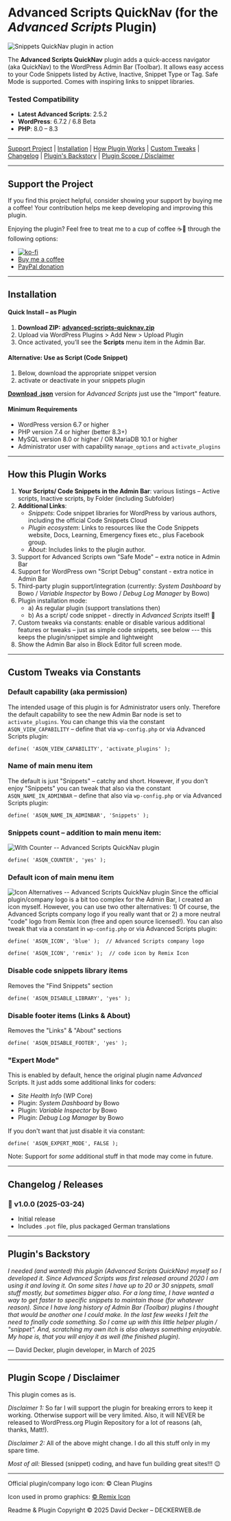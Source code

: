 # Advanced Scripts QuickNav (for the _Advanced Scripts_ Plugin)

![Snippets QuickNav plugin in action](https://raw.githubusercontent.com/deckerweb/advanced-scripts-quicknav/master/assets-github/advanced-scripts-quicknav-screenshot.png)

The **Advanced Scripts QuickNav** plugin adds a quick-access navigator (aka QuickNav) to the WordPress Admin Bar (Toolbar). It allows easy access to your Code Snippets listed by Active, Inactive, Snippet Type or Tag. Safe Mode is supported. Comes with inspiring links to snippet libraries.

### Tested Compatibility
- **Latest Advanced Scripts**: 2.5.2
- **WordPress**: 6.7.2 / 6.8 Beta
- **PHP**: 8.0 – 8.3

---

[Support Project](#support-the-project) | [Installation](#installation) | [How Plugin Works](#how-this-plugin-works) | [Custom Tweaks](#custom-tweaks-via-constants) | [Changelog](#changelog--releases) | [Plugin's Backstory](#plugins-backstory) | [Plugin Scope / Disclaimer](#plugin-scope--disclaimer)

---

## Support the Project

If you find this project helpful, consider showing your support by buying me a coffee! Your contribution helps me keep developing and improving this plugin.

Enjoying the plugin? Feel free to treat me to a cup of coffee ☕🙂 through the following options:

- [![ko-fi](https://ko-fi.com/img/githubbutton_sm.svg)](https://ko-fi.com/W7W81BNTZE)
- [Buy me a coffee](https://buymeacoffee.com/daveshine)
- [PayPal donation](https://paypal.me/deckerweb)

---

## Installation

#### **Quick Install – as Plugin**
1. **Download ZIP:** [**advanced-scripts-quicknav.zip**](https://github.com/deckerweb/advanced-scripts-quicknav/releases/latest/download/advanced-scripts-quicknav.zip)
2. Upload via WordPress Plugins > Add New > Upload Plugin
3. Once activated, you’ll see the **Scripts** menu item in the Admin Bar.

#### **Alternative: Use as Script (Code Snippet)**
1. Below, download the appropriate snippet version
2. activate or deactivate in your snippets plugin

[**Download .json**](https://github.com/deckerweb/advanced-scripts-quicknav/releases/latest/download/ddw-advanced-scripts-quicknav.json) version for _Advanced Scripts_ just use the "Import" feature.

#### Minimum Requirements 

* WordPress version 6.7 or higher
* PHP version 7.4 or higher (better 8.3+)
* MySQL version 8.0 or higher / OR MariaDB 10.1 or higher
* Administrator user with capability `manage_options` and `activate_plugins`

---

## How this Plugin Works

1. **Your Scripts/ Code Snippets in the Admin Bar**: various listings – Active scripts, Inactive scripts, by Folder (including Subfolder)
2. **Additional Links**:
	- _Snippets_: Code snippet libraries for WordPress by various authors, including the official Code Snippets Cloud
	- _Plugin ecosystem_: Links to resources like the Code Snippets website, Docs, Learning, Emergency fixes etc., plus Facebook group.
	- _About_: Includes links to the plugin author.
3. Support for Advanced Scripts own "Safe Mode" – extra notice in Admin Bar
4. Support for WordPress own "Script Debug" constant - extra notice in Admin Bar
5. Third-party plugin support/integration (currently: _System Dashboard_ by Bowo / _Variable Inspector_ by Bowo / _Debug Log Manager_ by Bowo)
6. Plugin installation mode:
	- a) As regular plugin (support translations then)
	- b) As a script/ code snippet - directly in _Advanced Scripts_ itself! 👏
7. Custom tweaks via constants: enable or disable various additional features or tweaks – just as simple code snippets, see below --- this keeps the plugin/snippet simple and lightweight
8. Show the Admin Bar also in Block Editor full screen mode.

---

## Custom Tweaks via Constants

### Default capability (aka permission)
The intended usage of this plugin is for Administrator users only. Therefore the default capability to see the new Admin Bar node is set to `activate_plugins`. You can change this via the constant `ASQN_VIEW_CAPABILITY` – define that via `wp-config.php` or via Advanced Scripts plugin:
```
define( 'ASQN_VIEW_CAPABILITY', 'activate_plugins' );
```

### Name of main menu item
The default is just "Snippets" – catchy and short. However, if you don't enjoy "Snippets" you can tweak that also via the constant `ASQN_NAME_IN_ADMINBAR` – define that also via `wp-config.php` or via Advanced Scripts plugin:
```
define( 'ASQN_NAME_IN_ADMINBAR', 'Snippets' );
```

### Snippets count – addition to main menu item:
![With Counter -- Advanced Scripts QuickNav plugin](https://raw.githubusercontent.com/deckerweb/advanced-scripts-quicknav/master/assets-github/with-counter.png)
```
define( 'ASQN_COUNTER', 'yes' );
```

### Default icon of main menu item 
![Icon Alternatives -- Advanced Scripts QuickNav plugin](https://raw.githubusercontent.com/deckerweb/advanced-scripts-quicknav/master/assets-github/icon-alternatives.png)
Since the official plugin/company logo is a bit too complex for the Admin Bar, I created an icon myself. However, you can use two other alternatives: 1) Of course, the Advanced Scripts company logo if you really want that or 2) a more neutral "code" logo from Remix Icon (free and open source licensed!). You can also tweak that via a constant in `wp-config.php` or via Advanced Scripts plugin:
```
define( 'ASQN_ICON', 'blue' );  // Advanced Scripts company logo
```
```
define( 'ASQN_ICON', 'remix' );  // code icon by Remix Icon
```

### Disable code snippets library items
Removes the "Find Snippets" section
```
define( 'ASQN_DISABLE_LIBRARY', 'yes' );
```

### Disable footer items (Links & About)
Removes the "Links" & "About" sections
```
define( 'ASQN_DISABLE_FOOTER', 'yes' );
```

### "Expert Mode"
This is enabled by default, hence the original plugin name _Advanced_ Scripts. It just adds some additional links for coders:
- _Site Health Info_ (WP Core)
- Plugin: _System Dashboard_ by Bowo
- Plugin: _Variable Inspector_ by Bowo
- Plugin: _Debug Log Manager_ by Bowo

If you don't want that just disable it via constant:
```
define( 'ASQN_EXPERT_MODE', FALSE );
```
Note: Support for _some_ additional stuff in that mode may come in future.

---

## Changelog / Releases

### 🎉 v1.0.0 (2025-03-24)
* Initial release
* Includes `.pot` file, plus packaged German translations

---

## Plugin's Backstory

_I needed (and wanted) this plugin (Advanced Scripts QuickNav) myself so I developed it. Since Advanced Scripts was first released around 2020 I am using it and loving it. On some sites I have up to 20 or 30 snippets, small stuff mostly, but sometimes bigger also. For a long time, I have wanted a way to get faster to specific snippets to maintain those (for whatever reason). Since I have long history of Admin Bar (Toolbar) plugins I thought that would be another one I could make. In the last few weeks I felt the need to finally code something. So I came up with this little helper plugin / "snippet". And, scratching my own itch is also always something enjoyable. My hope is, that you will enjoy it as well (the finished plugin)._

–– David Decker, plugin developer, in March of 2025

---

## Plugin Scope / Disclaimer

This plugin comes as is.

_Disclaimer 1:_ So far I will support the plugin for breaking errors to keep it working. Otherwise support will be very limited. Also, it will NEVER be released to WordPress.org Plugin Repository for a lot of reasons (ah, thanks, Matt!).

_Disclaimer 2:_ All of the above might change. I do all this stuff only in my spare time.

_Most of all:_ Blessed (snippet) coding, and have fun building great sites!!! 😉

---

Official plugin/company logo icon: © Clean Plugins

Icon used in promo graphics: [© Remix Icon](https://remixicon.com/)

Readme & Plugin Copyright © 2025 David Decker – DECKERWEB.de